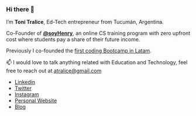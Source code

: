 ### Hi there 👋

I’m **Toni Tralice**, Ed-Tech entrepreneur from Tucumán, Argentina.

Co-Founder of [**@soyHenry**](https://www.soyhenry.com/), an online CS training program with zero upfront cost where students pay a share of their future income.

Previously I co-founded the [first coding Bootcamp in Latam](https://plataforma5.la/).

:mailbox: I would love to talk anything related with Education and Technology, feel free to reach out at atralice@gmail.com

- [Linkedin](https://www.linkedin.com/in/antoniotralice/)
- [Twitter](https://twitter.com/atralice)
- [Instagram](https://www.instagram.com/atralice/)
- [Personal Website](https://fotografia.tonitralice.com.ar/)
- [Blog](https://medium.com/@atralice)

